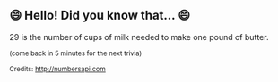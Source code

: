 ## 😄 Hello! Did you know that... 😄
29 is the number of cups of milk needed to make one pound of butter.

<sup>(come back in 5 minutes for the next trivia)</sup>


<sup>Credits: http://numbersapi.com</sup>
